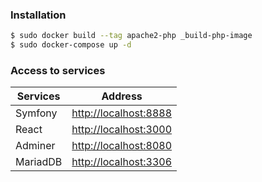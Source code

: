 ### Installation

```sh
$ sudo docker build --tag apache2-php _build-php-image
$ sudo docker-compose up -d
```
### Access to services

| Services   | Address |
| ------     | ------ |
| Symfony    | [http://localhost:8888][URLSF] |
| React      | [http://localhost:3000][URLREACT] |
| Adminer    | [http://localhost:8080][URLUIDB] |
| MariadDB   | [http://localhost:3306][URLDB] |

[URLSF]: <http://localhost:8888>
[URLREACT]: <http://localhost:3000>
[URLUIDB]: <http://localhost:8080>
[URLDB]: <http://localhost:3306>